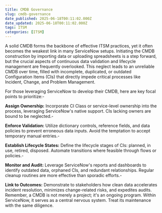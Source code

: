 ```yaml
---
title: CMDB Governance
slug: cmdb-governance
date_published: 2025-06-18T00:11:02.000Z
date_updated: 2025-06-18T00:11:02.000Z
tags: ITSM
categories: [ITSM]
---
```


A solid CMDB forms the backbone of effective ITSM practices, yet it often becomes the weakest link in many ServiceNow setups. Initiating the CMDB construction by importing data or uploading spreadsheets is a step forward, but the crucial aspects of continuous data validation and lifecycle management are frequently overlooked. This neglect leads to an unreliable CMDB over time, filled with incomplete, duplicated, or outdated Configuration Items (CIs) that directly impede critical processes like Incident, Change, and Problem Management.

For those leveraging ServiceNow to develop their CMDB, here are key focal points to prioritize:- 

**Assign Ownership:** Incorporate CI Class or service-level ownership into the process, leveraging ServiceNow's native support. CIs lacking owners are bound to be neglected.- 

**Enforce Validation:** Utilize dictionary controls, reference fields, and data policies to prevent erroneous data inputs. Avoid the temptation to accept temporary manual entries.- 

**Establish Lifecycle States:** Define the lifecycle stages of CIs: planned, in use, retired, disposed. Automate transitions where feasible through flows or policies.- 

**Monitor and Audit:** Leverage ServiceNow's reports and dashboards to identify outdated data, orphaned CIs, and redundant relationships. Regular cleanup routines are more effective than sporadic efforts.- 

**Link to Outcomes:** Demonstrate to stakeholders how clean data accelerates incident resolution, minimizes change-related risks, and expedites audits. Remember, a CMDB is not merely a project; it's an ongoing program. Within ServiceNow, it serves as a central nervous system. Treat its maintenance with the same diligence.
